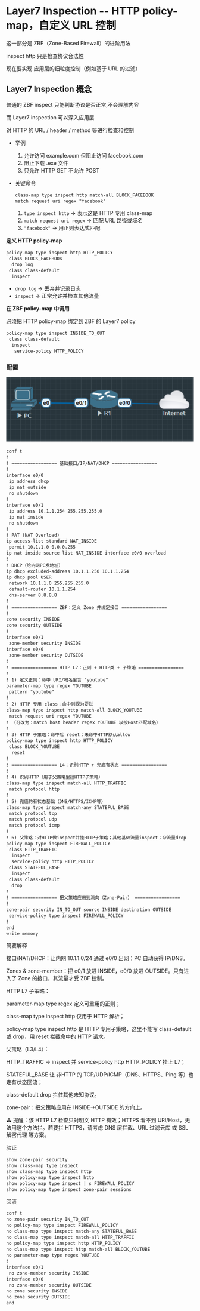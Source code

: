 
# Layer7 Inspection -- HTTP policy-map，自定义 URL 控制

这一部分是 ZBF（Zone-Based Firewall）的进阶用法 

inspect http 只是检查协议合法性

现在要实现 应用层的细粒度控制（例如基于 URL 的过滤）


## **Layer7 Inspection** 概念

普通的 ZBF inspect 只能判断协议是否正常,不会理解内容

而 Layer7 inspection 可以深入应用层

对 HTTP 的 URL / header / method 等进行检查和控制

- 举例
    1. 允许访问 example.com 但阻止访问 facebook.com
    2. 阻止下载 .exe 文件
    3. 只允许 HTTP GET 不允许 POST


- 关键命令

    ```
    class-map type inspect http match-all BLOCK_FACEBOOK
    match request uri regex "facebook"
    ```

    1. `type inspect http` → 表示这是 HTTP 专用 class-map
    2. `match request uri regex` → 匹配 URL 路径或域名
    2. `"facebook"` → 用正则表达式匹配


**定义 HTTP policy-map**

```
policy-map type inspect http HTTP_POLICY
 class BLOCK_FACEBOOK
  drop log
 class class-default
  inspect
```

- `drop log` → 丢弃并记录日志
- `inspect` → 正常允许并检查其他流量


**在 ZBF policy-map 中调用**

必须把 HTTP policy-map 绑定到 ZBF 的 Layer7 policy

```
policy-map type inspect INSIDE_TO_OUT
 class class-default
  inspect
   service-policy HTTP_POLICY
```


### 配置


![](../../image/Security/04102502.png)


```
conf t
!
! ================= 基础接口/IP/NAT/DHCP =================
!
interface e0/0
 ip address dhcp
 ip nat outside
 no shutdown
!
interface e0/1
 ip address 10.1.1.254 255.255.255.0
 ip nat inside
 no shutdown
!
! PAT (NAT Overload)
ip access-list standard NAT_INSIDE
 permit 10.1.1.0 0.0.0.255
ip nat inside source list NAT_INSIDE interface e0/0 overload
!
! DHCP（给内网PC发地址）
ip dhcp excluded-address 10.1.1.250 10.1.1.254
ip dhcp pool USER
 network 10.1.1.0 255.255.255.0
 default-router 10.1.1.254
 dns-server 8.8.8.8
!
! ================= ZBF：定义 Zone 并绑定接口 =================
!
zone security INSIDE
zone security OUTSIDE
!
interface e0/1
 zone-member security INSIDE
interface e0/0
 zone-member security OUTSIDE
!
! ================= HTTP L7：正则 + HTTP类 + 子策略 =================
!
! 1) 定义正则：命中 URI/域名里含 "youtube"
parameter-map type regex YOUTUBE
 pattern "youtube"
!
! 2) HTTP 专用 class：命中则视为要拦
class-map type inspect http match-all BLOCK_YOUTUBE
 match request uri regex YOUTUBE
! （可改为：match host header regex YOUTUBE 以按Host匹配域名）
!
! 3) HTTP 子策略：命中后 reset；未命中HTTP默认allow
policy-map type inspect http HTTP_POLICY
 class BLOCK_YOUTUBE
  reset
!
! ================= L4：识别HTTP + 兜底有状态 =================
!
! 4) 识别HTTP（用于父策略里挂HTTP子策略）
class-map type inspect match-all HTTP_TRAFFIC
 match protocol http
!
! 5) 兜底的有状态基础（DNS/HTTPS/ICMP等）
class-map type inspect match-any STATEFUL_BASE
 match protocol tcp
 match protocol udp
 match protocol icmp
!
! 6) 父策略：对HTTP做inspect并挂HTTP子策略；其他基础流量inspect；杂流量drop
policy-map type inspect FIREWALL_POLICY
 class HTTP_TRAFFIC
  inspect
  service-policy http HTTP_POLICY
 class STATEFUL_BASE
  inspect
 class class-default
  drop
!
! ================= 把父策略应用到流向（Zone-Pair） =================
!
zone-pair security IN_TO_OUT source INSIDE destination OUTSIDE
 service-policy type inspect FIREWALL_POLICY
!
end
write memory

```


简要解释

接口/NAT/DHCP：让内网 10.1.1.0/24 通过 e0/0 出网；PC 自动获得 IP/DNS。

Zones & zone-member：把 e0/1 放进 INSIDE，e0/0 放进 OUTSIDE。只有进入了 Zone 的接口，其流量才受 ZBF 控制。

HTTP L7 子策略：

parameter-map type regex 定义可重用的正则；

class-map type inspect http 仅用于 HTTP 解析；

policy-map type inspect http 是 HTTP 专用子策略，这里不能写 class-default 或 drop，用 reset 拦截命中的 HTTP 请求。

父策略（L3/L4）：

HTTP_TRAFFIC → inspect 并 service-policy http HTTP_POLICY 挂上 L7；

STATEFUL_BASE 让 非HTTP 的 TCP/UDP/ICMP（DNS、HTTPS、Ping 等）也走有状态回流；

class-default drop 拦住其他未知协议。

zone-pair：把父策略应用在 INSIDE→OUTSIDE 的方向上。

⚠️ 提醒：该 HTTP L7 检查只对明文 HTTP 有效；HTTPS 看不到 URI/Host，无法用这个方法拦。若要拦 HTTPS，请考虑 DNS 层拦截、URL 过滤云库 或 SSL 解密代理 等方案。


验证

```
show zone-pair security
show class-map type inspect
show class-map type inspect http
show policy-map type inspect http
show policy-map type inspect | s FIREWALL_POLICY
show policy-map type inspect zone-pair sessions
```


回滚

```
conf t
no zone-pair security IN_TO_OUT
no policy-map type inspect FIREWALL_POLICY
no class-map type inspect match-any STATEFUL_BASE
no class-map type inspect match-all HTTP_TRAFFIC
no policy-map type inspect http HTTP_POLICY
no class-map type inspect http match-all BLOCK_YOUTUBE
no parameter-map type regex YOUTUBE
!
interface e0/1
 no zone-member security INSIDE
interface e0/0
 no zone-member security OUTSIDE
no zone security INSIDE
no zone security OUTSIDE
end
```